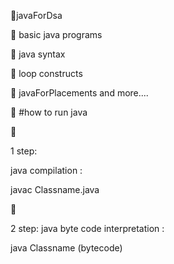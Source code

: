 :diamond_shape_with_a_dot_inside:javaForDsa

:diamond_shape_with_a_dot_inside: basic java programs

:diamond_shape_with_a_dot_inside: java syntax

:diamond_shape_with_a_dot_inside: loop constructs

:diamond_shape_with_a_dot_inside: javaForPlacements and more....

:red_circle: #how to run java

:diamond_shape_with_a_dot_inside: 

1 step: 

java compilation :

javac Classname.java

:diamond_shape_with_a_dot_inside: 

2 step: java byte code interpretation :

java Classname (bytecode)

